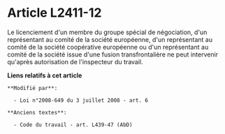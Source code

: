 # Article L2411-12

Le licenciement d'un membre du groupe spécial de négociation, d'un représentant au comité de la société européenne, d'un
représentant au comité de la société coopérative européenne ou d'un représentant au comité de la société issue d'une fusion
transfrontalière ne peut intervenir qu'après autorisation de l'inspecteur du travail.

**Liens relatifs à cet article**

	**Modifié par**:

	  - Loi n°2008-649 du 3 juillet 2008 - art. 6

	**Anciens textes**:

	  - Code du travail - art. L439-47 (AbD)

